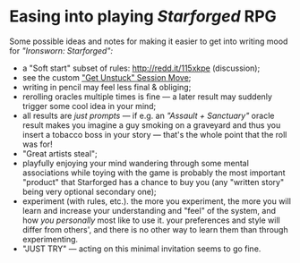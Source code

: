 # Easing into playing *Starforged* RPG

Some possible ideas and notes for making it easier to get into writing mood
for *"Ironsworn: Starforged":* 

 - a "Soft start" subset of rules: http://redd.it/115xkpe (discussion);
 - see the custom ["Get Unstuck" Session Move](ironsworn-unstuck);
 - writing in pencil may feel less final & obliging;
 - rerolling oracles multiple times is fine —
   a later result may suddenly trigger some cool idea in your mind;
 - all results are *just prompts* — if e.g. an *"Assault + Sanctuary"*
   oracle result makes you imagine a guy smoking on a graveyard and
   thus you insert a tobacco boss in your story —
   that's the whole point that the roll was for!
 - "Great artists steal";
 - playfully enjoying your mind wandering through some mental associations
   while toying with the game is probably the most important "product"
   that Starforged has a chance to buy you
   (any "written story" being very optional secondary one);
 - experiment (with rules, etc.).
   the more you experiment, the more you will learn
   and increase your understanding and "feel" of the system,
   and how *you personally* most like to use it.
   your preferences and style will differ from others',
   and there is no other way to learn them than through experimenting.
 - "JUST TRY" — acting on this minimal invitation seems to go fine.
